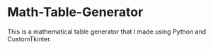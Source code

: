 # Math-Table-Generator
This is a mathematical table generator that I made using Python and CustomTkinter. 
